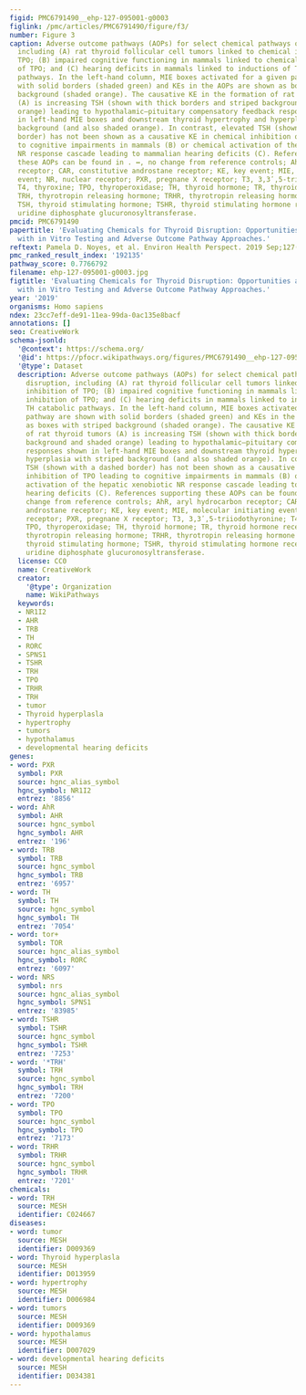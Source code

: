```yaml
---
figid: PMC6791490__ehp-127-095001-g0003
figlink: /pmc/articles/PMC6791490/figure/f3/
number: Figure 3
caption: Adverse outcome pathways (AOPs) for select chemical pathways of thyroid disruption,
  including (A) rat thyroid follicular cell tumors linked to chemical inhibition of
  TPO; (B) impaired cognitive functioning in mammals linked to chemical inhibition
  of TPO; and (C) hearing deficits in mammals linked to inductions of TH catabolic
  pathways. In the left-hand column, MIE boxes activated for a given pathway are shown
  with solid borders (shaded green) and KEs in the AOPs are shown as boxes with striped
  background (shaded orange). The causative KE in the formation of rat thyroid tumors
  (A) is increasing TSH (shown with thick borders and striped background and shaded
  orange) leading to hypothalamic–pituitary compensatory feedback responses shown
  in left-hand MIE boxes and downstream thyroid hypertrophy and hyperplasia with striped
  background (and also shaded orange). In contrast, elevated TSH (shown with a dashed
  border) has not been shown as a causative KE in chemical inhibition of TPO leading
  to cognitive impairments in mammals (B) or chemical activation of the hepatic xenobiotic
  NR response cascade leading to mammalian hearing deficits (C). References supporting
  these AOPs can be found in . ↔, no change from reference controls; AhR, aryl hydrocarbon
  receptor; CAR, constitutive androstane receptor; KE, key event; MIE, molecular initiating
  event; NR, nuclear receptor; PXR, pregnane X receptor; T3, 3,3ʹ,5-triiodothyronine;
  T4, thyroxine; TPO, thyroperoxidase; TH, thyroid hormone; TR, thyroid hormone receptor;
  TRH, thyrotropin releasing hormone; TRHR, thyrotropin releasing hormone receptor;
  TSH, thyroid stimulating hormone; TSHR, thyroid stimulating hormone receptor; UDPGT,
  uridine diphosphate glucuronosyltransferase.
pmcid: PMC6791490
papertitle: 'Evaluating Chemicals for Thyroid Disruption: Opportunities and Challenges
  with in Vitro Testing and Adverse Outcome Pathway Approaches.'
reftext: Pamela D. Noyes, et al. Environ Health Perspect. 2019 Sep;127(9):095001.
pmc_ranked_result_index: '192135'
pathway_score: 0.7766792
filename: ehp-127-095001-g0003.jpg
figtitle: 'Evaluating Chemicals for Thyroid Disruption: Opportunities and Challenges
  with in Vitro Testing and Adverse Outcome Pathway Approaches.'
year: '2019'
organisms: Homo sapiens
ndex: 23cc7eff-de91-11ea-99da-0ac135e8bacf
annotations: []
seo: CreativeWork
schema-jsonld:
  '@context': https://schema.org/
  '@id': https://pfocr.wikipathways.org/figures/PMC6791490__ehp-127-095001-g0003.html
  '@type': Dataset
  description: Adverse outcome pathways (AOPs) for select chemical pathways of thyroid
    disruption, including (A) rat thyroid follicular cell tumors linked to chemical
    inhibition of TPO; (B) impaired cognitive functioning in mammals linked to chemical
    inhibition of TPO; and (C) hearing deficits in mammals linked to inductions of
    TH catabolic pathways. In the left-hand column, MIE boxes activated for a given
    pathway are shown with solid borders (shaded green) and KEs in the AOPs are shown
    as boxes with striped background (shaded orange). The causative KE in the formation
    of rat thyroid tumors (A) is increasing TSH (shown with thick borders and striped
    background and shaded orange) leading to hypothalamic–pituitary compensatory feedback
    responses shown in left-hand MIE boxes and downstream thyroid hypertrophy and
    hyperplasia with striped background (and also shaded orange). In contrast, elevated
    TSH (shown with a dashed border) has not been shown as a causative KE in chemical
    inhibition of TPO leading to cognitive impairments in mammals (B) or chemical
    activation of the hepatic xenobiotic NR response cascade leading to mammalian
    hearing deficits (C). References supporting these AOPs can be found in . ↔, no
    change from reference controls; AhR, aryl hydrocarbon receptor; CAR, constitutive
    androstane receptor; KE, key event; MIE, molecular initiating event; NR, nuclear
    receptor; PXR, pregnane X receptor; T3, 3,3ʹ,5-triiodothyronine; T4, thyroxine;
    TPO, thyroperoxidase; TH, thyroid hormone; TR, thyroid hormone receptor; TRH,
    thyrotropin releasing hormone; TRHR, thyrotropin releasing hormone receptor; TSH,
    thyroid stimulating hormone; TSHR, thyroid stimulating hormone receptor; UDPGT,
    uridine diphosphate glucuronosyltransferase.
  license: CC0
  name: CreativeWork
  creator:
    '@type': Organization
    name: WikiPathways
  keywords:
  - NR1I2
  - AHR
  - TRB
  - TH
  - RORC
  - SPNS1
  - TSHR
  - TRH
  - TPO
  - TRHR
  - TRH
  - tumor
  - Thyroid hyperplasla
  - hypertrophy
  - tumors
  - hypothalamus
  - developmental hearing deficits
genes:
- word: PXR
  symbol: PXR
  source: hgnc_alias_symbol
  hgnc_symbol: NR1I2
  entrez: '8856'
- word: AhR
  symbol: AHR
  source: hgnc_symbol
  hgnc_symbol: AHR
  entrez: '196'
- word: TRB
  symbol: TRB
  source: hgnc_symbol
  hgnc_symbol: TRB
  entrez: '6957'
- word: TH
  symbol: TH
  source: hgnc_symbol
  hgnc_symbol: TH
  entrez: '7054'
- word: tor+
  symbol: TOR
  source: hgnc_alias_symbol
  hgnc_symbol: RORC
  entrez: '6097'
- word: NRS
  symbol: nrs
  source: hgnc_alias_symbol
  hgnc_symbol: SPNS1
  entrez: '83985'
- word: TSHR
  symbol: TSHR
  source: hgnc_symbol
  hgnc_symbol: TSHR
  entrez: '7253'
- word: '*TRH'
  symbol: TRH
  source: hgnc_symbol
  hgnc_symbol: TRH
  entrez: '7200'
- word: TPO
  symbol: TPO
  source: hgnc_symbol
  hgnc_symbol: TPO
  entrez: '7173'
- word: TRHR
  symbol: TRHR
  source: hgnc_symbol
  hgnc_symbol: TRHR
  entrez: '7201'
chemicals:
- word: TRH
  source: MESH
  identifier: C024667
diseases:
- word: tumor
  source: MESH
  identifier: D009369
- word: Thyroid hyperplasla
  source: MESH
  identifier: D013959
- word: hypertrophy
  source: MESH
  identifier: D006984
- word: tumors
  source: MESH
  identifier: D009369
- word: hypothalamus
  source: MESH
  identifier: D007029
- word: developmental hearing deficits
  source: MESH
  identifier: D034381
---
```

